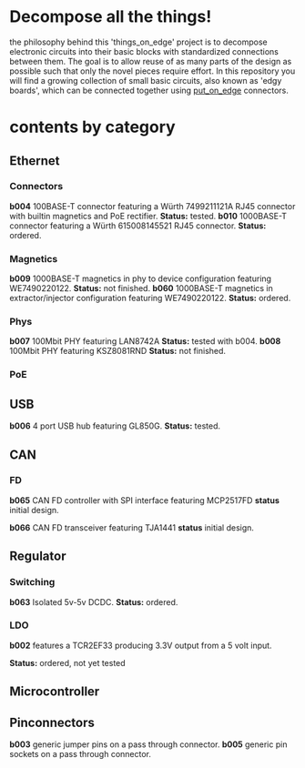 # Decompose all the things!
the philosophy behind this 'things_on_edge' project is to decompose electronic circuits into their basic blocks with standardized connections between them. The goal is to allow reuse of as many parts of the design as possible such that only the novel pieces require effort. In this repository you will find a growing collection of small basic circuits, also known as 'edgy boards', which can be connected together using [put_on_edge](https://github.com/skunkforce/put_on_edge) connectors.

# contents by category
## Ethernet
### Connectors
**b004** 100BASE-T connector featuring a Würth 7499211121A RJ45 connector with builtin magnetics and PoE rectifier.
**Status:** tested. 
**b010** 1000BASE-T connector featuring a Würth 615008145521 RJ45 connector.
**Status:** ordered. 
### Magnetics
**b009** 1000BASE-T magnetics in phy to device configuration featuring WE7490220122.
**Status:** not finished.
**b060** 1000BASE-T magnetics in extractor/injector configuration featuring WE7490220122.
**Status:** ordered.
### Phys
**b007** 100Mbit PHY featuring LAN8742A
**Status:** tested with b004.
**b008** 100Mbit PHY featuring KSZ8081RND
**Status:** not finished.
### PoE
## USB
**b006** 4 port USB hub featuring GL850G.
**Status:** tested.

## CAN
### FD
**b065** CAN FD controller with SPI interface featuring MCP2517FD
**status** initial design.

**b066** CAN FD transceiver featuring TJA1441
**status** initial design.


## Regulator
### Switching
**b063** Isolated 5v-5v DCDC.
**Status:** ordered.
### LDO
**b002** features a TCR2EF33 producing 3.3V output from a 5 volt input. 

**Status:** ordered, not yet tested
## Microcontroller
## Pinconnectors
**b003** generic jumper pins on a pass through connector.
**b005** generic pin sockets on a pass through connector.





